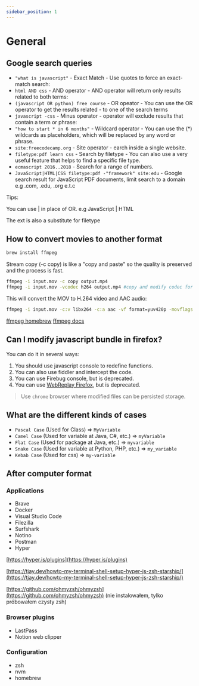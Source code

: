 ```yaml
---
sidebar_position: 1
---
```


# General

## Google search queries

- `"what is javascript"` - Exact Match - Use quotes to force an exact-match search:
- `html AND css` - AND operator - AND operator will return only results related to both terms:
- `(javascript OR python) free course` - OR opeator - You can use the OR operator to get the results related - to one of the search terms
- `javascript -css` - Minus operator - operator will exclude results that contain a term or phrase:
- `"how to start * in 6 months"` - Wildcard operator - You can use the (*) wildcards as placeholders, which will be replaced by any word or phrase.
- `site:freecodecamp.org` - Site operator - earch inside a single website.
- `filetype:pdf learn css` - Search by filetype - You can also use a very useful feature that helps to find a specific file type.
- `ecmascript 2016..2018` - Search for a range of numbers.
- `JavaScript|HTML|CSS filetype:pdf -"framework" site:edu` - Google search result for JavaScript PDF documents, limit search to a domain e.g .com, .edu, .org e.t.c

Tips:

You can use | in place of OR. e.g JavaScript | HTML

The ext is also a substitute for filetype


## How to convert movies to another format

```sh
brew install ffmpeg
```

Stream copy (-c copy) is like a "copy and paste" so the quality is preserved and the process is fast.

```sh
ffmpeg -i input.mov -c copy output.mp4
ffmpeg -i input.mov -vcodec h264 output.mp4 #copy and modify codec for better compression
```

This will convert the MOV to H.264 video and AAC audio:

```sh
ffmpeg -i input.mov -c:v libx264 -c:a aac -vf format=yuv420p -movflags +faststart output.mp4
```

[ffmpeg homebrew](https://formulae.brew.sh/formula/ffmpeg)
[ffmpeg docs](https://ffmpeg.org/)

## Can I modify javascript bundle in firefox?

You can do it in several ways:

1. You should use javascript console to redefine functions.
2. You can also use fiddler and intercept the code.
3. You can use Firebug console, but is deprecated.
4. You can use [WebReplay Firefox](https://developer.mozilla.org/en-US/docs/Mozilla/Projects/WebReplay), but is deprecated.

> Use `chrome` browser where modified files can be persisted storage.

## What are the different kinds of cases

- `Pascal Case` (Used for Class) => `MyVariable`
- `Camel Case` (Used for variable at Java, C#, etc.) => `myVariable`
- `Flat Case` (Used for package at Java, etc.) => `myvariable`
- `Snake Case` (Used for variable at Python, PHP, etc.) => `my_variable`
- `Kebab Case` (Used for css) => `my-variable`

## After computer format

### Applications

- Brave
- Docker
- Visual Studio Code
- Filezilla
- Surfshark
- Notino
- Postman
- Hyper

[https://hyper.is/plugins](https://hyper.is/plugins)

[https://tjay.dev/howto-my-terminal-shell-setup-hyper-js-zsh-starship/](https://tjay.dev/howto-my-terminal-shell-setup-hyper-js-zsh-starship/)

[https://github.com/ohmyzsh/ohmyzsh](https://github.com/ohmyzsh/ohmyzsh) (nie instalowałem, tylko próbowałem czysty zsh)

### Browser plugins

- LastPass
- Notion web clipper

### Configuration

- zsh
- nvm
- homebrew
